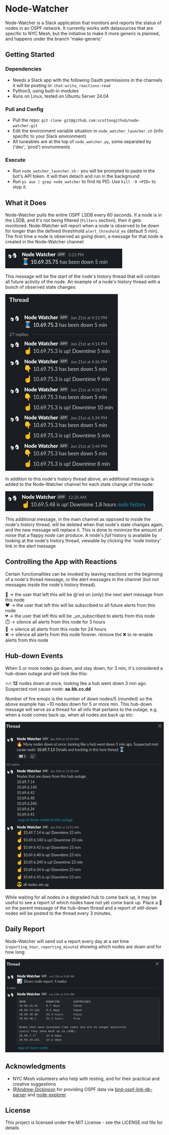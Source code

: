 

# Node-Watcher

Node-Watcher is a Slack application that monitors and reports the status of nodes in an OSPF network. It currently works with datasources that are specific to NYC Mesh, but the initiative to make it more generic is planned, and happens under the branch 'make-generic'

## Getting Started

### Dependencies

* Needs a Slack app with the following Oauth permissions in the channels it will be posting in: `chat:write`, `reactions:read`
* Python3, using built-in modules 
* Runs on Linux, tested on Ubuntu Server 24.04

### Pull and Config

* Pull the repo: `git clone git@github.com:scottongithub/node-watcher.git`
* Edit the environment variable situation in `node_watcher_launcher.sh` (info specific to your Slack environment)
* All tuneables are at the top of `node_watcher.py`, some separated by ('dev', 'prod') environments

### Execute

* Run `node_watcher_launcher.sh` - you will be prompted to paste in the bot's API token. It will then detach and run in the background
* Run `ps aux | grep node_watcher` to find its PID. Use `kill -9 <PID>` to stop it.


## What it Does

Node-Watcher pulls the entire OSPF LSDB every 60 seconds. If a node is in the LSDB, and it's not being filtered (`Filters` section), then it gets monitored. Node-Watcher will report when a node is observed to be down for longer than the defined threshhold `alert_threshold_ms` (default 5 min). The first time a node is observed as going down, a message for that node is created in the Node-Watcher channel:

<p align="left">
<img src="docs/pics/node_thread_new.png" />
</p>

This message will be the start of the node's history thread that will contain all future activity of the node. An example of a node's history thread with a bunch of observed state changes:

<p align="left">
<img src="docs/pics/node_thread_populated.png" />
</p>

In addition to this node's history thread above, an additional message is added to the Node-Watcher channel for each state change of the node:

<p align="left">
<img src="docs/pics/node_state_change_message.png" />
</p>

This additional message, in the main channel as opposed to inside the node's history thread, will be deleted when that node's state changes again, and the new message will replace it. This is done to minimize the amount of noise that a flappy node can produce. A node's *full* history is available by looking at the node's history thread, viewable by clicking the 'node history' link in the alert message

## Controlling the App with Reactions
Certain functionalities can be invoked by leaving reactions on the beginning of a node's thread message, or the alert messages in the channel (but not messages *inside* the node's history thread).

:eyes: -> the user that left this will be @'ed on (only) the next alert message from this node  
:heart: -> the user that left this will be subscribed to all future alerts from this node  
:broken_heart: -> the user that left this will be _un_subscribed to alerts from this node  
:stopwatch: -> silence all alerts from this node for 3 hours  
:date: -> silence all alerts from this node for 24 hours  
:x: -> silence all alerts from this node forever. remove the :x: to re-enable alerts from this node

## Hub-down Events

When 5 or more nodes go down, and stay down, for 3 min, it's considered a hub-down outage and will look like this:

:fire::fire: **12** nodes down at once, looking like a hub went down 3 min ago. Suspected root cause node: **aa.bb.cc.dd**

Number of fire emojis is the number of down nodes/5 (rounded) so the above example has ~10 nodes down for 5 or more min. This hub-down message will serve as a thread for all info that pertains to the outage, e.g. when a node comes back up, when all nodes are back up etc:

<p align="left">
<img src="docs/pics/hub_down.png" />
</p>

While waiting for all nodes in a degraded hub to come back up, it may be useful to see a report of which nodes have not yet come back up. Place a :eyes: on the parent message of the hub-down thread and a report of still-down nodes will be posted to the thread every 3 minutes.

## Daily Report

Node-Watcher will send out a report every day at a set time (`reporting_hour`, `reporting_minute`) showing which nodes are down and for how long:

<p align="left">
<img src="docs/pics/node_down_report.png" />
</p>


## Acknowledgments

* NYC Mesh volunteers who help with testing, and for their practical and creative suggestions
* [@Andrew-Dickinson](https://www.github.com/Andrew-Dickinson) for providing OSPF data via [bird-ospf-link-db-parser](https://github.com/Andrew-Dickinson/bird-ospf-link-db-parser) and [node-explorer](https://github.com/Andrew-Dickinson/node-explorer)



## License

This project is licensed under the MIT License - see the LICENSE.md file for details


